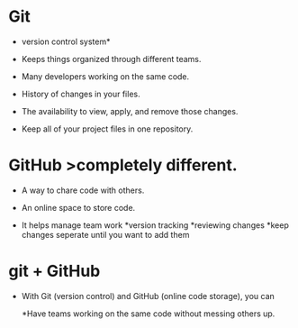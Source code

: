 # Git

* version control system*

* Keeps things organized through different teams.

* Many developers working on the same code.

* History of changes in your files.

* The availability to view, apply, and remove those changes.

* Keep all of your project files in one repository.

# GitHub >completely different.

* A way to chare code with others.

* An online space to store code.

* It helps manage team work
    *version tracking
    *reviewing changes
    *keep changes seperate until you want to add them
    
# git + GitHub

* With Git (version control) and GitHub (online code storage), you can

  *Have teams working on the same code without messing others up.
